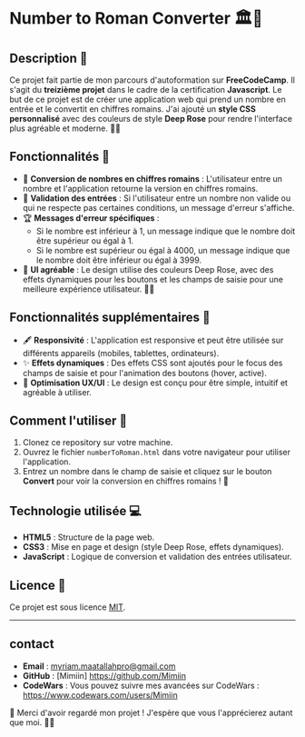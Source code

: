 # Number to Roman Converter 🏛️🔢

## Description 🌸
Ce projet fait partie de mon parcours d'autoformation sur **FreeCodeCamp**. Il s'agit du **treizième projet** dans le cadre de la certification **Javascript**. Le but de ce projet est de créer une application web qui prend un nombre en entrée et le convertit en chiffres romains. J'ai ajouté un **style CSS personnalisé** avec des couleurs de style **Deep Rose** pour rendre l'interface plus agréable et moderne. 💖✨

## Fonctionnalités 🚀

- 🌱 **Conversion de nombres en chiffres romains** : L'utilisateur entre un nombre et l'application retourne la version en chiffres romains.
- 🛑 **Validation des entrées** : Si l'utilisateur entre un nombre non valide ou qui ne respecte pas certaines conditions, un message d'erreur s'affiche.
- 🏆 **Messages d'erreur spécifiques** :
    - Si le nombre est inférieur à 1, un message indique que le nombre doit être supérieur ou égal à 1.
    - Si le nombre est supérieur ou égal à 4000, un message indique que le nombre doit être inférieur ou égal à 3999.
- 🌸 **UI agréable** : Le design utilise des couleurs Deep Rose, avec des effets dynamiques pour les boutons et les champs de saisie pour une meilleure expérience utilisateur. 🎨💕

## Fonctionnalités supplémentaires 🌟

- 🖋️ **Responsivité** : L'application est responsive et peut être utilisée sur différents appareils (mobiles, tablettes, ordinateurs).
- ✨ **Effets dynamiques** : Des effets CSS sont ajoutés pour le focus des champs de saisie et pour l'animation des boutons (hover, active).
- 🎯 **Optimisation UX/UI** : Le design est conçu pour être simple, intuitif et agréable à utiliser.

## Comment l'utiliser 🚀

1. Clonez ce repository sur votre machine.
2. Ouvrez le fichier `numberToRoman.html` dans votre navigateur pour utiliser l'application.
3. Entrez un nombre dans le champ de saisie et cliquez sur le bouton **Convert** pour voir la conversion en chiffres romains ! 🎉

## Technologie utilisée 💻

- **HTML5** : Structure de la page web.
- **CSS3** : Mise en page et design (style Deep Rose, effets dynamiques).
- **JavaScript** : Logique de conversion et validation des entrées utilisateur.


## Licence 📜

Ce projet est sous licence [MIT](https://opensource.org/licenses/MIT).

---

## contact
- **Email** : myriam.maatallahpro@gmail.com
- **GitHub** : [Mimiin] https://github.com/Mimiin
- **CodeWars** : Vous pouvez suivre mes avancées sur CodeWars : https://www.codewars.com/users/Mimiin


🌸 Merci d'avoir regardé mon projet ! J'espère que vous l'apprécierez autant que moi. 💖✨
